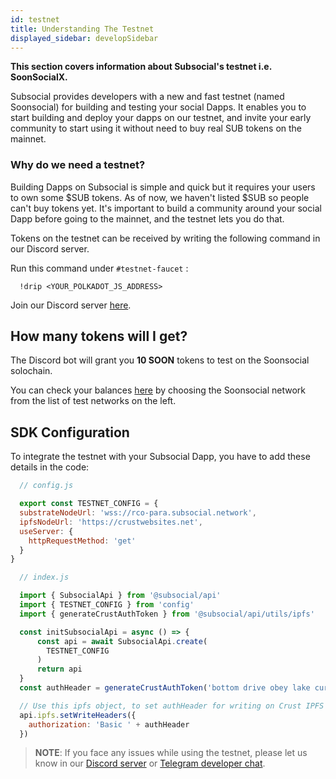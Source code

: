 ```yaml
---
id: testnet
title: Understanding The Testnet
displayed_sidebar: developSidebar
---
```


**This section covers information about Subsocial's testnet i.e. SoonSocialX.**

Subsocial provides developers with a new and fast testnet (named Soonsocial) for building and testing your social Dapps. It enables you to start building and deploy your dapps on our testnet, and invite your early community to start using it without need to buy real SUB tokens on the mainnet.

### Why do we need a testnet?

Building Dapps on Subsocial is simple and quick but it requires your users to own some $SUB tokens. As of now, we haven't listed $SUB so people can't buy tokens yet. It's important to build a community around your social Dapp before going to the mainnet, and the testnet lets you do that.

Tokens on the testnet can be received by writing the following command in our Discord server.

Run this command under `#testnet-faucet` : 
```
  !drip <YOUR_POLKADOT_JS_ADDRESS> 
```

Join our Discord server [here](https://discord.gg/w2Rqy2M).

## How many tokens will I get?

The Discord bot will grant you **10 SOON** tokens to test on the Soonsocial solochain. 

You can check your balances [here](https://polkadot.js.org/apps/#/accounts) by choosing the Soonsocial network from the list of test networks on the left.

## SDK Configuration 

To integrate the testnet with your Subsocial Dapp, you have to add these details in the code:

```javascript
  // config.js

  export const TESTNET_CONFIG = {
  substrateNodeUrl: 'wss://rco-para.subsocial.network',
  ipfsNodeUrl: 'https://crustwebsites.net',
  useServer: {
    httpRequestMethod: 'get'
  }
}

```

```javascript
  // index.js

  import { SubsocialApi } from '@subsocial/api'
  import { TESTNET_CONFIG } from 'config'
  import { generateCrustAuthToken } from '@subsocial/api/utils/ipfs'

  const initSubsocialApi = async () => {
      const api = await SubsocialApi.create(
        TESTNET_CONFIG
      )
      return api
  }
  const authHeader = generateCrustAuthToken('bottom drive obey lake curtain smoke basket hold race lonely fit walk//Alice')

  // Use this ipfs object, to set authHeader for writing on Crust IPFS cluster.
  api.ipfs.setWriteHeaders({
    authorization: 'Basic ' + authHeader
  })

```

> **NOTE**: If you face any issues while using the testnet, please let us know in our [Discord server](https://discord.gg/w2Rqy2M) or [Telegram developer chat](https://t.me/+ZzvLu0ZfkQwxNGQy).